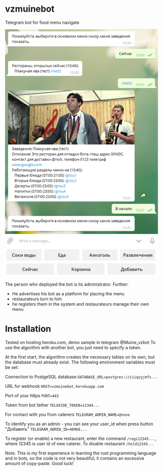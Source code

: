 # vzmuinebot
Telegram bot for food menu navigate 

![sheme](https://github.com/ArtHome12/vzmuinebot/blob/master/readme.png)

The person who deployed the bot is its administrator. Further:
* He advertises his bot as a platform for placing the menu
* restaurateurs turn to him
* he registers them in the system and restaurateurs manage their own menu

# Installation
Tested on hosting heroku.com, demo sample in telegram @Muine_vzbot
To use the algorithm with another bot, you just need to specify a token.

At the first start, the algorithm creates the necessary tables on its own, but the database must already exist. The following environment variables must be set:

Connection to PostgeSQL database
`DATABASE_URL=postgres://ciiqzyjmfs...`

URL for webhook
`HOST=vzmuinebot.herokuapp.com`

Port of your https
`PORT=443`

Token from bot father
`TELOXIDE_TOKEN=11344...`

For contact with you from caterers
`TELEGRAM_ADMIN_NAME=@none`

To identify you as an admin - you can see your user_id when press button "Добавить"
`TELEGRAM_ADMIN_ID=40966...`

To register (or enable) a new restaurant, enter the command `/regi12345...`, where 12345 is user id of new caterer.
To disable restaurant `/hold12345...` 

Note. This is my first experience in learning the rust programming language and in bots, so the code is not very beautiful, it contains an excessive amount of copy-paste.
Good luck!
